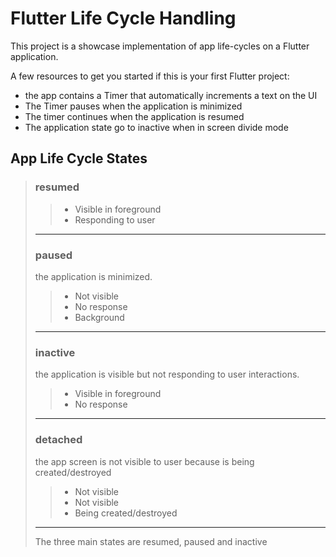 # Flutter Life Cycle Handling

This project is a showcase implementation of app life-cycles on a Flutter application.

A few resources to get you started if this is your first Flutter project:

- the app contains a Timer that automatically increments a text on the UI
- The Timer pauses when the application is minimized
- The timer continues when the application is resumed
- The application state go to inactive when in screen divide mode

## App Life Cycle States

> ### **resumed**
>
>> - Visible in foreground
>> - Responding to user
>
> ___
>
> ### **paused**
>
> the application is minimized.
>
>> - Not visible
>> - No response
>> - Background
>
> ___
>
> ### **inactive**
>
> the application is visible but not responding to user interactions.
>
>> - Visible in foreground
>> - No response
>
> ___
>
> ### **detached**
>
> the app screen is not visible to user because is being created/destroyed
>
>> - Not visible
>> - Not visible
>> - Being created/destroyed
>
> ___
> The three main states are resumed, paused and inactive
>